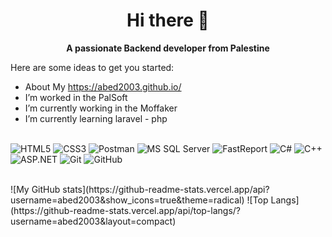 <h1><center><strong>Hi there 👋</strong></center></h1>

<center><strong>A passionate Backend developer from Palestine</strong></center>

Here are some ideas to get you started:
- About My https://abed2003.github.io/
- I’m worked in the PalSoft
- I’m currently working in the Moffaker 
- I’m currently learning laravel - php 
<br></br>

![HTML5](https://img.shields.io/badge/HTML5-E34F26?style=for-the-badge&logo=html5&logoColor=white)
![CSS3](https://img.shields.io/badge/CSS3-1572B6?style=for-the-badge&logo=css3&logoColor=white)
![Postman](https://img.shields.io/badge/Postman-FF6C37?style=for-the-badge&logo=postman&logoColor=white)
![MS SQL Server](https://img.shields.io/badge/SQL%20Server-CC2927?style=for-the-badge&logo=microsoft%20sql%20server&logoColor=white)
![FastReport](https://img.shields.io/badge/FastReport-2D2D2D?style=for-the-badge)
![C#](https://img.shields.io/badge/C%23-239120?style=for-the-badge&logo=csharp&logoColor=white)
![C++](https://img.shields.io/badge/C++-00599C?style=for-the-badge&logo=cplusplus&logoColor=white)
![ASP.NET](https://img.shields.io/badge/ASP.NET-512BD4?style=for-the-badge&logo=dotnet&logoColor=white)
![Git](https://img.shields.io/badge/Git-F05032?style=for-the-badge&logo=git&logoColor=white)
![GitHub](https://img.shields.io/badge/GitHub-181717?style=for-the-badge&logo=github&logoColor=white)

</br>
![My GitHub stats](https://github-readme-stats.vercel.app/api?username=abed2003&show_icons=true&theme=radical)
![Top Langs](https://github-readme-stats.vercel.app/api/top-langs/?username=abed2003&layout=compact)
